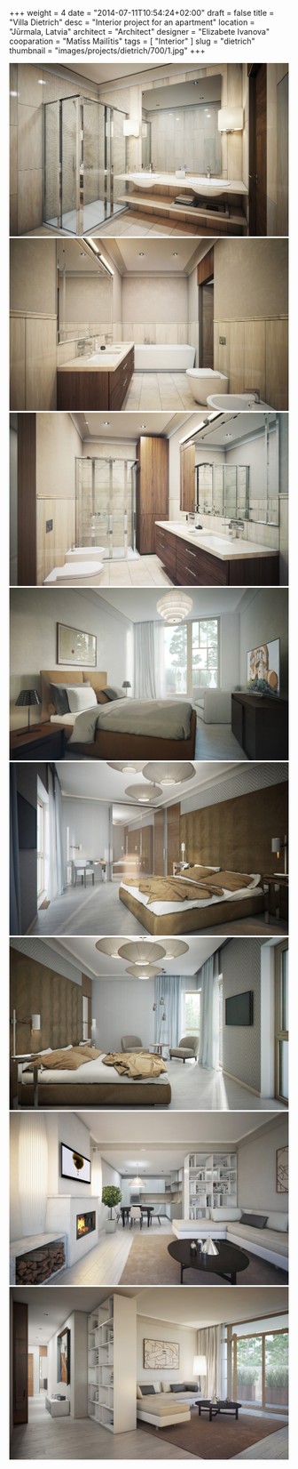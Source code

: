 +++
weight = 4
date = "2014-07-11T10:54:24+02:00"
draft = false
title = "Villa Dietrich"
desc = "Interior project for an apartment"
location = "Jūrmala, Latvia"
architect = "Architect"
designer = "Elizabete Ivanova"
cooparation = "Matīss Mailītis"
tags    = [ "Interior" ]
slug = "dietrich"
thumbnail = "images/projects/dietrich/700/1.jpg"
+++

<img src="../../images/projects/dietrich/1100/1.jpg" alt="dietrich" title=""/>
<img src="../../images/projects/dietrich/1100/2.jpg" alt="dietrich" title=""/>
<img src="../../images/projects/dietrich/1100/3.jpg" alt="dietrich" title=""/>
<img src="../../images/projects/dietrich/1100/4.jpg" alt="dietrich" title=""/>
<img src="../../images/projects/dietrich/1100/5.jpg" alt="dietrich" title=""/>
<img src="../../images/projects/dietrich/1100/6.jpg" alt="dietrich" title=""/>
<img src="../../images/projects/dietrich/1100/7.jpg" alt="dietrich" title=""/>
<img src="../../images/projects/dietrich/1100/8.jpg" alt="dietrich" title=""/>

